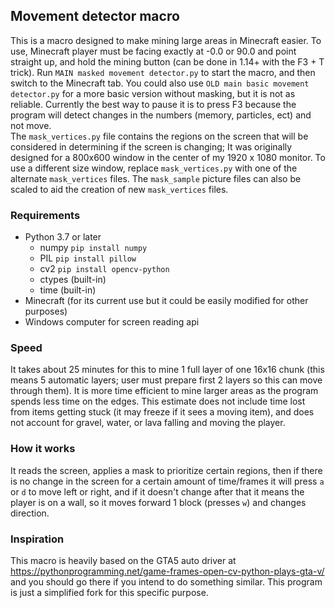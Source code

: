 ## Movement detector macro
 This is a macro  designed to make mining large areas in Minecraft easier.
To use, Minecraft player must be facing exactly at -0.0 or 90.0 and point straight up, and hold the mining button (can be done in 1.14+ with the F3 + T trick).
Run `MAIN masked movement detector.py` to start the macro, and then switch to the Minecraft tab. You could also use `OLD main basic movement detector.py` for a more basic version without masking, but it is not as reliable.
Currently the best way to pause it is to press F3 because the program will detect changes in the numbers (memory, particles, ect) and not move.  
 The `mask_vertices.py` file contains the regions on the screen that will be considered in determining if the screen is changing;
It was originally designed for a 800x600 window in the center of my 1920 x 1080 monitor. To use a different size window, replace `mask_vertices.py` with one of the alternate `mask_vertices` files. The `mask_sample` picture files can also be scaled to aid the creation of new `mask_vertices` files.

### Requirements
* Python 3.7 or later
  - numpy 	`pip install numpy`
  - PIL 	`pip install pillow`
  - cv2 	`pip install opencv-python`
  - ctypes (built-in)
  - time (built-in)
* Minecraft (for its current use but it could be easily modified for other purposes)
* Windows computer for screen reading api

### Speed
It takes about 25 minutes for this to mine 1 full layer of one 16x16 chunk (this means 5 automatic layers; user must prepare first 2 layers so this can move through them). It is more time efficient to mine larger areas as the program spends less time on the edges.
This estimate does not include time lost from items getting stuck (it may freeze if it sees a moving item), and does not account for gravel, water, or lava falling and moving the player.

### How it works
It reads the screen, applies a mask to prioritize certain regions, then if there is no change in the screen for a certain amount of time/frames
it will press `a` or `d` to move left or right, and if it doesn't change after that it means the player is on a wall, so it moves forward 1 block (presses `w`) and changes direction.

### Inspiration
This macro is heavily based on the GTA5 auto driver at https://pythonprogramming.net/game-frames-open-cv-python-plays-gta-v/  
and you should go there if you intend to do something similar. This program is just a simplified fork for this specific purpose.
